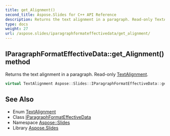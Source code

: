 ```yaml
---
title: get_Alignment()
second_title: Aspose.Slides for C++ API Reference
description: Returns the text alignment in a paragraph. Read-only TextAlignment.
type: docs
weight: 27
url: /aspose.slides/iparagraphformateffectivedata/get_alignment/
---
```

## IParagraphFormatEffectiveData::get_Alignment() method


Returns the text alignment in a paragraph. Read-only [TextAlignment](../../textalignment/).

```cpp
virtual TextAlignment Aspose::Slides::IParagraphFormatEffectiveData::get_Alignment()=0
```

## See Also

* Enum [TextAlignment](../../textalignment/)
* Class [IParagraphFormatEffectiveData](../)
* Namespace [Aspose::Slides](../../)
* Library [Aspose.Slides](../../../)